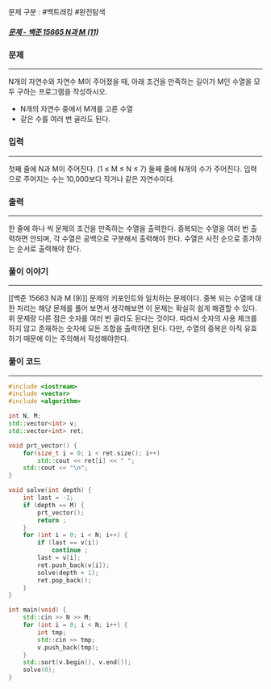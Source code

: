 문제 구분 : #백트래킹 #완전탐색 
##### [문제 - 백준 15665 N과 M (11)](https://www.acmicpc.net/problem/15665)

### 문제
<hr>

N개의 자연수와 자연수 M이 주어졌을 때, 아래 조건을 만족하는 길이가 M인 수열을 모두 구하는 프로그램을 작성하시오.
- N개의 자연수 중에서 M개를 고른 수열
- 같은 수를 여러 번 골라도 된다.

### 입력
<hr>

첫째 줄에 N과 M이 주어진다. (1 ≤ M ≤ N ≤ 7)
둘째 줄에 N개의 수가 주어진다. 입력으로 주어지는 수는 10,000보다 작거나 같은 자연수이다.
### 출력
<hr>

한 줄에 하나 씩 문제의 조건을 만족하는 수열을 출력한다. 중복되는 수열을 여러 번 출력하면 안되며, 각 수열은 공백으로 구분해서 출력해야 한다. 수열은 사전 순으로 증가하는 순서로 출력해야 한다.
### 풀이 이야기
<hr>

[[백준 15663 N과 M (9)]] 문제의 키포인트와 일치하는 문제이다. 중복 되는 수열에 대한 처리는 해당 문제를 풀어 보면서 생각해보면 이 문제는 확실히 쉽게 해결할 수 있다. 위 문제랑 다른 점은 숫자를 여러 번 골라도 된다는 것이다. 따라서 숫자의 사용 체크를 하지 않고 존재하는 숫자에 모든 조합을 출력하면 된다. 다만, 수열의 중복은 아직 유효하기 때문에 이는 주의해서 작성해야한다. 
### 풀이 코드
<hr>

``` c++
#include <iostream>
#include <vector>
#include <algorithm>

int N, M;
std::vector<int> v;
std::vector<int> ret;

void prt_vector() {
	for(size_t i = 0; i < ret.size(); i++)
		std::cout << ret[i] << " ";
	std::cout << "\n";
}

void solve(int depth) {
	int last = -1;
	if (depth == M) {
		prt_vector();
		return ;
	}
	for (int i = 0; i < N; i++) {
		if (last == v[i])
			continue ;
		last = v[i];
		ret.push_back(v[i]);
		solve(depth + 1);
		ret.pop_back();
	}
}

int main(void) {
	std::cin >> N >> M;
	for (int i = 0; i < N; i++) {
		int tmp;
		std::cin >> tmp;
		v.push_back(tmp);
	}
	std::sort(v.begin(), v.end());
	solve(0);
}
```


